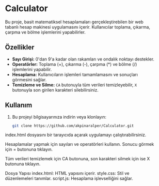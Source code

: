 # Calculator


Bu proje, basit matematiksel hesaplamaları gerçekleştirebilen bir web tabanlı hesap makinesi uygulamasını içerir. Kullanıcılar toplama, çıkarma, çarpma ve bölme işlemlerini yapabilirler.

## Özellikler

- **Sayı Girişi:** 0'dan 9'a kadar olan rakamları ve ondalık noktayı destekler.
- **Operatörler:** Toplama (+), çıkarma (-), çarpma (*) ve bölme (/) işlemlerini yapabilir.
- **Hesaplama:** Kullanıcıların işlemleri tamamlamasını ve sonuçları görmesini sağlar.
- **Temizleme ve Silme:** `CA` butonuyla tüm verileri temizleyebilir, `X` butonuyla son girilen karakteri silebilirsiniz.

## Kullanım

1. Bu projeyi bilgisayarınıza indirin veya klonlayın:
   ```bash
   git clone https://github.com/akpinaralper/Calculator.git
index.html dosyasını bir tarayıcıda açarak uygulamayı çalıştırabilirsiniz.

Hesaplamalar yapmak için sayıları ve operatörleri kullanın. Sonucu görmek için = butonuna tıklayın.

Tüm verileri temizlemek için CA butonuna, son karakteri silmek için ise X butonuna tıklayın.

Dosya Yapısı
index.html: HTML yapısını içerir.
style.css: Stil ve düzenlemeleri tanımlar.
script.js: Hesaplama işlevselliğini sağlar.
